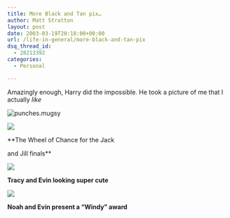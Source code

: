 ```yaml
---
title: More Black and Tan pix…
author: Matt Stratton
layout: post
date: 2003-03-19T20:18:00+00:00
url: /life-in-general/more-black-and-tan-pix
dsq_thread_id:
  - 28213392
categories:
  - Personal

---
```

Amazingly enough, Harry did the impossible. He took a picture of me that I actually _like_

![punches.mugsy][1]

![][2]
  
**The Wheel of Chance for the Jack
  
and Jill finals**

![][3]
  
**Tracy and Evin looking super cute**

![][4]
  
**Noah and Evin present a &#8220;Windy&#8221; award**

 [1]: https://www.windyhop.com/images/photos/unapproved/J&M-2003319125857.jpg
 [2]: https://www.windyhop.com/images/photos/unapproved/Wheel-200331912591.jpg
 [3]: https://www.windyhop.com/images/photos/unapproved/T&E2-200331913458.jpg
 [4]: https://www.windyhop.com/images/photos/unapproved/Fault-200331913455.jpg
